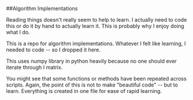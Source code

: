 ##Algorithm Implementations

Reading things doesn't really seem to help to learn. I actually need to code this or do it by hand to actually learn it. This is probably why I enjoy doing what I do.

This is a repo for algorithm implementations. Whatever I felt like learning, I needed to code -- so I dropped it here.

This uses numpy library in python heavily because no one should ever iterate through I matrix.

You might see that some functions or methods have been repeated across scripts. Again, the point of this is not to make "beautiful code" -- but to learn. Everything is created in one file for ease of rapid learning.